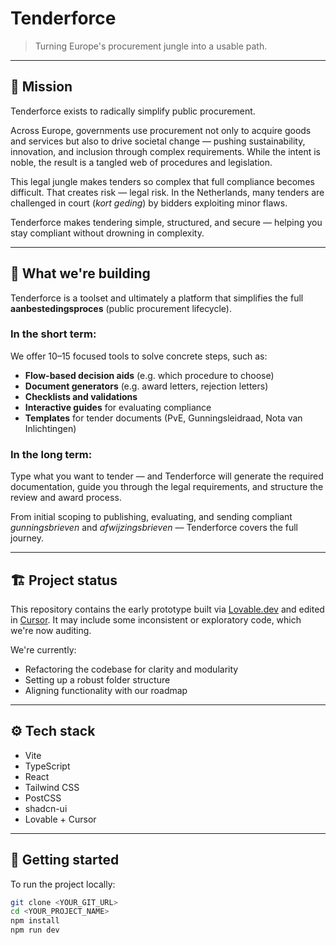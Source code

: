 # Tenderforce

> Turning Europe's procurement jungle into a usable path.

---

## 🧭 Mission

Tenderforce exists to radically simplify public procurement.

Across Europe, governments use procurement not only to acquire goods and services but also to drive societal change — pushing sustainability, innovation, and inclusion through complex requirements. While the intent is noble, the result is a tangled web of procedures and legislation.

This legal jungle makes tenders so complex that full compliance becomes difficult. That creates risk — legal risk. In the Netherlands, many tenders are challenged in court (*kort geding*) by bidders exploiting minor flaws.

Tenderforce makes tendering simple, structured, and secure — helping you stay compliant without drowning in complexity.

---

## 🎯 What we're building

Tenderforce is a toolset and ultimately a platform that simplifies the full **aanbestedingsproces** (public procurement lifecycle).

### In the short term:
We offer 10–15 focused tools to solve concrete steps, such as:
- **Flow-based decision aids** (e.g. which procedure to choose)
- **Document generators** (e.g. award letters, rejection letters)
- **Checklists and validations**
- **Interactive guides** for evaluating compliance
- **Templates** for tender documents (PvE, Gunningsleidraad, Nota van Inlichtingen)

### In the long term:
Type what you want to tender — and Tenderforce will generate the required documentation, guide you through the legal requirements, and structure the review and award process.

From initial scoping to publishing, evaluating, and sending compliant *gunningsbrieven* and *afwijzingsbrieven* — Tenderforce covers the full journey.

---

## 🏗️ Project status

This repository contains the early prototype built via [Lovable.dev](https://lovable.dev) and edited in [Cursor](https://cursor.sh). It may include some inconsistent or exploratory code, which we're now auditing.

We're currently:
- Refactoring the codebase for clarity and modularity
- Setting up a robust folder structure
- Aligning functionality with our roadmap

---

## ⚙️ Tech stack

- Vite
- TypeScript
- React
- Tailwind CSS
- PostCSS
- shadcn-ui
- Lovable + Cursor

---

## 🚀 Getting started

To run the project locally:

```bash
git clone <YOUR_GIT_URL>
cd <YOUR_PROJECT_NAME>
npm install
npm run dev
